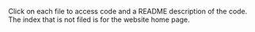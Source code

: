 Click on each file to access code and a README description of the code. The index that is not filed is for the website home page.
